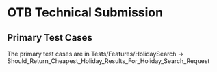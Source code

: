 # OTB Technical Submission

## Primary Test Cases
The primary test cases are in Tests/Features/HolidaySearch -> Should_Return_Cheapest_Holiday_Results_For_Holiday_Search_Request
